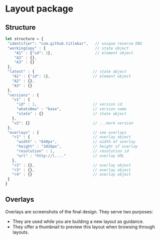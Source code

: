 # Layout package
 
## Structure

 ```js
let structure = {
  "identifier": "com.github.titlebar",   // unique reverse DNS
  "workingCopy" : {                      // state object
     "A1" : {"id": 1},                   // element object 
     "A2" : {},
     "A3" : {}
  },
  "latest" : {                          // state object
    "A1" : {"id": 1},                   // element object 
    "A2" : {},
    "A3" : {}
  },
  "versions" : {
    "v1" : {
      "id" : 1,                         // version id
      "whatsNew" : "base",              // version name
      "state" : {}                      // state object
    },
    "v2": {}                            // ...more version
  },
  "overlays" : {                        // see overlays
    "r1" : {                            // overlay object
      "width" : "640px",                // width of overlay
      "height" : "1028px",              // height of overlay
      "resolution" : 1,                 // resolution id
      "url" : "http://l...."            // overlay URL
    },
    "r2" : {},                          // overlay object
    "r3" : {},                          // overlay object
    "r4" : {}                           // overlay object
  }
}
 ```
 
 ## Overlays
 Overlays are screenshots of the final design. They serve two purposes:
 - They are used while you are building a new layout as guidance.
 - They offer a thumbnail to preview this layout when browsing through layouts. 